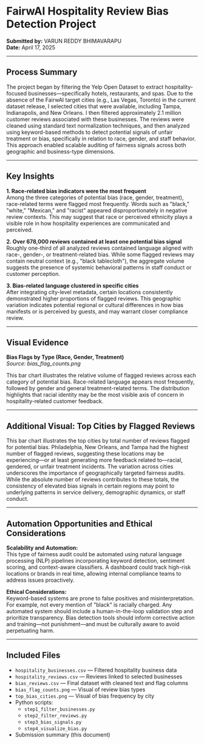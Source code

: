 # FairwAI Hospitality Review Bias Detection Project
**Submitted by:** VARUN REDDY BHIMAVARAPU  
**Date:** April 17, 2025

---

## Process Summary

The project began by filtering the Yelp Open Dataset to extract hospitality-focused businesses—specifically hotels, restaurants, and spas. Due to the absence of the FairwAI target cities (e.g., Las Vegas, Toronto) in the current dataset release, I selected cities that were available, including Tampa, Indianapolis, and New Orleans. I then filtered approximately 2.1 million customer reviews associated with these businesses. The reviews were cleaned using standard text normalization techniques, and then analyzed using keyword-based methods to detect potential signals of unfair treatment or bias, specifically in relation to race, gender, and staff behavior. This approach enabled scalable auditing of fairness signals across both geographic and business-type dimensions.

---

## Key Insights

**1. Race-related bias indicators were the most frequent**  
Among the three categories of potential bias (race, gender, treatment), race-related terms were flagged most frequently. Words such as "black," "white," "Mexican," and "racist" appeared disproportionately in negative review contexts. This may suggest that race or perceived ethnicity plays a visible role in how hospitality experiences are communicated and perceived.

**2. Over 678,000 reviews contained at least one potential bias signal**  
Roughly one-third of all analyzed reviews contained language aligned with race-, gender-, or treatment-related bias. While some flagged reviews may contain neutral context (e.g., "black tablecloth"), the aggregate volume suggests the presence of systemic behavioral patterns in staff conduct or customer perception.

**3. Bias-related language clustered in specific cities**  
After integrating city-level metadata, certain locations consistently demonstrated higher proportions of flagged reviews. This geographic variation indicates potential regional or cultural differences in how bias manifests or is perceived by guests, and may warrant closer compliance review.

---

## Visual Evidence

**Bias Flags by Type (Race, Gender, Treatment)**  
*Source: bias_flag_counts.png*

This bar chart illustrates the relative volume of flagged reviews across each category of potential bias. Race-related language appears most frequently, followed by gender and general treatment-related terms. The distribution highlights that racial identity may be the most visible axis of concern in hospitality-related customer feedback.

---

## Additional Visual: Top Cities by Flagged Reviews

This bar chart illustrates the top cities by total number of reviews flagged for potential bias. Philadelphia, New Orleans, and Tampa had the highest number of flagged reviews, suggesting these locations may be experiencing—or at least generating more feedback related to—racial, gendered, or unfair treatment incidents. The variation across cities underscores the importance of geographically targeted fairness audits. While the absolute number of reviews contributes to these totals, the consistency of elevated bias signals in certain regions may point to underlying patterns in service delivery, demographic dynamics, or staff conduct.

---

## Automation Opportunities and Ethical Considerations

**Scalability and Automation:**  
This type of fairness audit could be automated using natural language processing (NLP) pipelines incorporating keyword detection, sentiment scoring, and context-aware classifiers. A dashboard could track high-risk locations or brands in real time, allowing internal compliance teams to address issues proactively.

**Ethical Considerations:**  
Keyword-based systems are prone to false positives and misinterpretation. For example, not every mention of "black" is racially charged. Any automated system should include a human-in-the-loop validation step and prioritize transparency. Bias detection tools should inform corrective action and training—not punishment—and must be culturally aware to avoid perpetuating harm.

---

## Included Files

- `hospitality_businesses.csv` — Filtered hospitality business data  
- `hospitality_reviews.csv` — Reviews linked to selected businesses  
- `bias_reviews.csv` — Final dataset with cleaned text and flag columns  
- `bias_flag_counts.png` — Visual of review bias types  
- `top_bias_cities.png` — Visual of bias frequency by city  
- Python scripts:  
  - `step1_filter_businesses.py`  
  - `step2_filter_reviews.py`  
  - `step3_bias_signals.py`  
  - `step4_visualize_bias.py`  
- Submission summary (this document)

